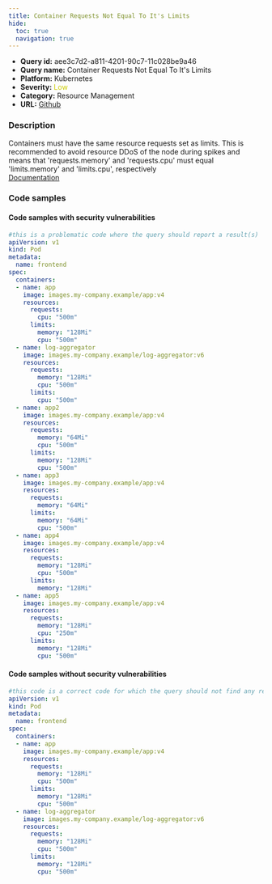 ```yaml
---
title: Container Requests Not Equal To It's Limits
hide:
  toc: true
  navigation: true
---
```


<style>
  .highlight .hll {
    background-color: #ff171742;
  }
  .md-content {
    max-width: 1100px;
    margin: 0 auto;
  }
</style>

-   **Query id:** aee3c7d2-a811-4201-90c7-11c028be9a46
-   **Query name:** Container Requests Not Equal To It's Limits
-   **Platform:** Kubernetes
-   **Severity:** <span style="color:#CC0">Low</span>
-   **Category:** Resource Management
-   **URL:** [Github](https://github.com/Checkmarx/kics/tree/master/assets/queries/k8s/container_requests_not_equal_to_its_limits)

### Description
Containers must have the same resource requests set as limits. This is recommended to avoid resource DDoS of the node during spikes and means that 'requests.memory' and 'requests.cpu' must equal 'limits.memory' and 'limits.cpu', respectively<br>
[Documentation](https://kubernetes.io/docs/concepts/configuration/manage-resources-containers/)

### Code samples
#### Code samples with security vulnerabilities
```yaml title="Postitive test num. 1 - yaml file" hl_lines="26 51"
#this is a problematic code where the query should report a result(s)
apiVersion: v1
kind: Pod
metadata:
  name: frontend
spec:
  containers:
  - name: app
    image: images.my-company.example/app:v4
    resources:
      requests:
        cpu: "500m"
      limits:
        memory: "128Mi"
        cpu: "500m"
  - name: log-aggregator
    image: images.my-company.example/log-aggregator:v6
    resources:
      requests:
        memory: "128Mi"
        cpu: "500m"
      limits:
        cpu: "500m"
  - name: app2
    image: images.my-company.example/app:v4
    resources:
      requests:
        memory: "64Mi"
        cpu: "500m"
      limits:
        memory: "128Mi"
        cpu: "500m"
  - name: app3
    image: images.my-company.example/app:v4
    resources:
      requests:
        memory: "64Mi"
      limits:
        memory: "64Mi"
        cpu: "500m"
  - name: app4
    image: images.my-company.example/app:v4
    resources:
      requests:
        memory: "128Mi"
        cpu: "500m"
      limits:
        memory: "128Mi"
  - name: app5
    image: images.my-company.example/app:v4
    resources:
      requests:
        memory: "128Mi"
        cpu: "250m"
      limits:
        memory: "128Mi"
        cpu: "500m"
```


#### Code samples without security vulnerabilities
```yaml title="Negative test num. 1 - yaml file"
#this code is a correct code for which the query should not find any result
apiVersion: v1
kind: Pod
metadata:
  name: frontend
spec:
  containers:
  - name: app
    image: images.my-company.example/app:v4
    resources:
      requests:
        memory: "128Mi"
        cpu: "500m"
      limits:
        memory: "128Mi"
        cpu: "500m"
  - name: log-aggregator
    image: images.my-company.example/log-aggregator:v6
    resources:
      requests:
        memory: "128Mi"
        cpu: "500m"
      limits:
        memory: "128Mi"
        cpu: "500m"
```
